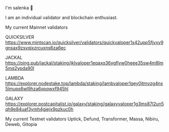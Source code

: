 I'm salenka 🌸

I am an individual validator and blockchain enthusiast.

My current Mainnet validators

QUICKSILVER
https://www.mintscan.io/quicksilver/validators/quickvaloper1s42upp5fjvxy9gnsax9zsvqjxzrcuxns6za6ec

JACKAL
https://ping.pub/jackal/staking/jklvaloper1eqaxq36xgflyw0heee35sw4m8lm5mq2ypda90l

LAMBDA
https://explorer.nodestake.top/lambda/staking/lambvaloper1qey0jtmvzg4nx5lmups6wl9hza6xpqwxf945hl

GALAXY
https://explorer.postcapitalist.io/galaxy/staking/galaxyvaloper1g3ms87l2un5qh9e84uaf3ymh4gjejx9pzkuc0h

My current Testnet validators Uptick, Defund, Transformer, Massa, Nibiru, Deweb, Gitopia

